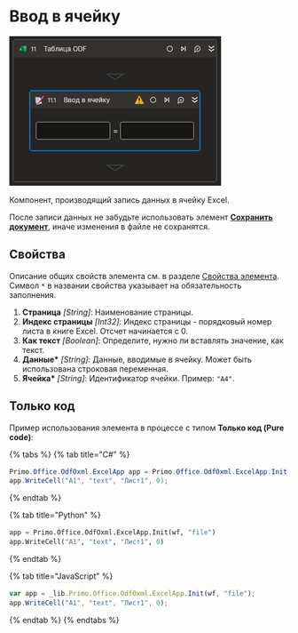 # Ввод в ячейку

![](<../../../../.gitbook/assets1/Cropped-InputCell.png>)

Компонент, производящий запись данных в ячейку Excel. 

После записи данных не забудьте использовать элемент [**Сохранить документ**](https://docs.primo-rpa.ru/primo-rpa/g_elements/el_basic/els-odf/el-odftable-save), иначе изменения в файле не сохранятся.

## Свойства

Описание общих свойств элемента см. в разделе [Свойства элемента](https://docs.primo-rpa.ru/primo-rpa/primo-studio/process/elements#svoistva-elementa).
Символ `*` в названии свойства указывает на обязательность заполнения.

1. **Страница** *[String]*: Наименование страницы.
2. **Индекс страницы** *[Int32]*: Индекс страницы - порядковый номер листа в книге Excel. Отсчет начинается с 0.
3. **Как текст** *[Boolean]*: Определите, нужно ли вставлять значение, как текст.
4. **Данные\*** *[String]*: Данные, вводимые в ячейку. Может быть использована строковая переменная.
5. **Ячейка\*** *[String]*: Идентификатор ячейки. Пример: `"A4"`. 

## Только код

Пример использования элемента в процессе с типом **Только код (Pure code)**:

{% tabs %}
{% tab title="C#" %}
```csharp
Primo.Office.OdfOxml.ExcelApp app = Primo.Office.OdfOxml.ExcelApp.Init(wf, "file");
app.WriteCell("A1", "text", "Лист1", 0);
```
{% endtab %}

{% tab title="Python" %}
```python
app = Primo.Office.OdfOxml.ExcelApp.Init(wf, "file")
app.WriteCell("A1", "text", "Лист1", 0)
```
{% endtab %}

{% tab title="JavaScript" %}
```javascript
var app = _lib.Primo.Office.OdfOxml.ExcelApp.Init(wf, "file");
app.WriteCell("A1", "text", "Лист1", 0);
```
{% endtab %}
{% endtabs %}
